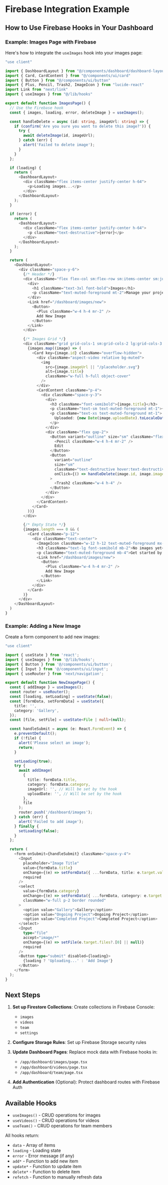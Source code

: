 # Firebase Integration Example

## How to Use Firebase Hooks in Your Dashboard

### Example: Images Page with Firebase

Here's how to integrate the `useImages` hook into your images page:

```typescript
"use client"

import { DashboardLayout } from "@/components/dashboard/dashboard-layout"
import { Card, CardContent } from "@/components/ui/card"
import { Button } from "@/components/ui/button"
import { Plus, Pencil, Trash2, ImageIcon } from "lucide-react"
import Link from "next/link"
import { useImages } from "@/lib/hooks"

export default function ImagesPage() {
  // Use the Firebase hook
  const { images, loading, error, deleteImage } = useImages();

  const handleDelete = async (id: string, imageUrl: string) => {
    if (confirm('Are you sure you want to delete this image?')) {
      try {
        await deleteImage(id, imageUrl);
      } catch (err) {
        alert('Failed to delete image');
      }
    }
  };

  if (loading) {
    return (
      <DashboardLayout>
        <div className="flex items-center justify-center h-64">
          <p>Loading images...</p>
        </div>
      </DashboardLayout>
    );
  }

  if (error) {
    return (
      <DashboardLayout>
        <div className="flex items-center justify-center h-64">
          <p className="text-destructive">{error}</p>
        </div>
      </DashboardLayout>
    );
  }

  return (
    <DashboardLayout>
      <div className="space-y-6">
        {/* Header */}
        <div className="flex flex-col sm:flex-row sm:items-center sm:justify-between gap-4">
          <div>
            <h1 className="text-3xl font-bold">Images</h1>
            <p className="text-muted-foreground mt-2">Manage your project and gallery images</p>
          </div>
          <Link href="/dashboard/images/new">
            <Button>
              <Plus className="w-4 h-4 mr-2" />
              Add New Image
            </Button>
          </Link>
        </div>

        {/* Images Grid */}
        <div className="grid grid-cols-1 sm:grid-cols-2 lg:grid-cols-3 gap-6">
          {images.map((image) => (
            <Card key={image.id} className="overflow-hidden">
              <div className="aspect-video relative bg-muted">
                <img
                  src={image.imageUrl || "/placeholder.svg"}
                  alt={image.title}
                  className="w-full h-full object-cover"
                />
              </div>
              <CardContent className="p-4">
                <div className="space-y-3">
                  <div>
                    <h3 className="font-semibold">{image.title}</h3>
                    <p className="text-sm text-muted-foreground mt-1">{image.category}</p>
                    <p className="text-xs text-muted-foreground mt-1">
                      Uploaded: {new Date(image.uploadDate).toLocaleDateString()}
                    </p>
                  </div>
                  <div className="flex gap-2">
                    <Button variant="outline" size="sm" className="flex-1 bg-transparent">
                      <Pencil className="w-4 h-4 mr-2" />
                      Edit
                    </Button>
                    <Button
                      variant="outline"
                      size="sm"
                      className="text-destructive hover:text-destructive bg-transparent"
                      onClick={() => handleDelete(image.id, image.imageUrl)}
                    >
                      <Trash2 className="w-4 h-4" />
                    </Button>
                  </div>
                </div>
              </CardContent>
            </Card>
          ))}
        </div>

        {/* Empty State */}
        {images.length === 0 && (
          <Card className="p-12">
            <div className="text-center">
              <ImageIcon className="w-12 h-12 text-muted-foreground mx-auto mb-4" />
              <h3 className="text-lg font-semibold mb-2">No images yet</h3>
              <p className="text-muted-foreground mb-4">Get started by uploading your first image</p>
              <Link href="/dashboard/images/new">
                <Button>
                  <Plus className="w-4 h-4 mr-2" />
                  Add New Image
                </Button>
              </Link>
            </div>
          </Card>
        )}
      </div>
    </DashboardLayout>
  )
}
```

### Example: Adding a New Image

Create a form component to add new images:

```typescript
"use client"

import { useState } from 'react';
import { useImages } from '@/lib/hooks';
import { Button } from '@/components/ui/button';
import { Input } from '@/components/ui/input';
import { useRouter } from 'next/navigation';

export default function NewImagePage() {
  const { addImage } = useImages();
  const router = useRouter();
  const [loading, setLoading] = useState(false);
  const [formData, setFormData] = useState({
    title: '',
    category: 'Gallery',
  });
  const [file, setFile] = useState<File | null>(null);

  const handleSubmit = async (e: React.FormEvent) => {
    e.preventDefault();
    if (!file) {
      alert('Please select an image');
      return;
    }

    setLoading(true);
    try {
      await addImage(
        {
          title: formData.title,
          category: formData.category,
          imageUrl: '', // Will be set by the hook
          uploadDate: '', // Will be set by the hook
        },
        file
      );
      router.push('/dashboard/images');
    } catch (err) {
      alert('Failed to add image');
    } finally {
      setLoading(false);
    }
  };

  return (
    <form onSubmit={handleSubmit} className="space-y-4">
      <Input
        placeholder="Image Title"
        value={formData.title}
        onChange={(e) => setFormData({ ...formData, title: e.target.value })}
        required
      />
      <select
        value={formData.category}
        onChange={(e) => setFormData({ ...formData, category: e.target.value })}
        className="w-full p-2 border rounded"
      >
        <option value="Gallery">Gallery</option>
        <option value="Ongoing Project">Ongoing Project</option>
        <option value="Completed Project">Completed Project</option>
      </select>
      <Input
        type="file"
        accept="image/*"
        onChange={(e) => setFile(e.target.files?.[0] || null)}
        required
      />
      <Button type="submit" disabled={loading}>
        {loading ? 'Uploading...' : 'Add Image'}
      </Button>
    </form>
  );
}
```

## Next Steps

1. **Set up Firestore Collections**: Create collections in Firebase Console:
   - `images`
   - `videos`
   - `team`
   - `settings`

2. **Configure Storage Rules**: Set up Firebase Storage security rules

3. **Update Dashboard Pages**: Replace mock data with Firebase hooks in:
   - `/app/dashboard/images/page.tsx`
   - `/app/dashboard/videos/page.tsx`
   - `/app/dashboard/team/page.tsx`

4. **Add Authentication** (Optional): Protect dashboard routes with Firebase Auth

## Available Hooks

- `useImages()` - CRUD operations for images
- `useVideos()` - CRUD operations for videos
- `useTeam()` - CRUD operations for team members

All hooks return:
- `data` - Array of items
- `loading` - Loading state
- `error` - Error message (if any)
- `add*` - Function to add new item
- `update*` - Function to update item
- `delete*` - Function to delete item
- `refetch` - Function to manually refresh data
